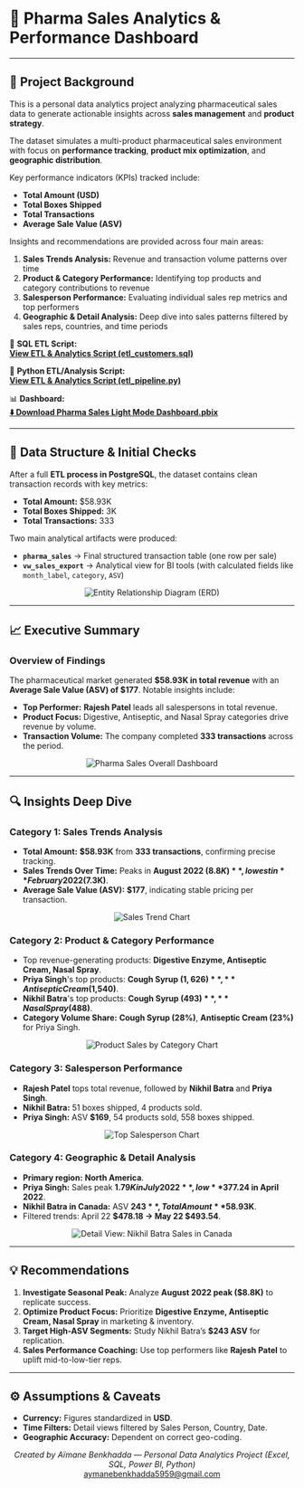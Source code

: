 # 💊 Pharma Sales Analytics & Performance Dashboard

---

## 📘 Project Background

This is a personal data analytics project analyzing pharmaceutical sales data to generate actionable insights across **sales management** and **product strategy**.

The dataset simulates a multi-product pharmaceutical sales environment with focus on **performance tracking**, **product mix optimization**, and **geographic distribution**.

Key performance indicators (KPIs) tracked include:

* **Total Amount (USD)**
* **Total Boxes Shipped**
* **Total Transactions**
* **Average Sale Value (ASV)**

Insights and recommendations are provided across four main areas:

1. **Sales Trends Analysis:** Revenue and transaction volume patterns over time  
2. **Product & Category Performance:** Identifying top products and category contributions to revenue  
3. **Salesperson Performance:** Evaluating individual sales rep metrics and top performers  
4. **Geographic & Detail Analysis:** Deep dive into sales patterns filtered by sales reps, countries, and time periods

🔗 **SQL ETL Script:**  
**[View ETL & Analytics Script (etl_customers.sql)](https://github.com/aymaneben595/Pharma-Sales-Analytics-Dashboard/blob/060c60af937bf5d403f8c462343349cb9ed070e8/VSCode%2C%20SQL%20%26%20Python/SQL/etl_customers.sql)**

🐍 **Python ETL/Analysis Script:**  
**[View ETL & Analytics Script (etl_pipeline.py)](https://github.com/aymaneben595/Pharma-Sales-Analytics-Dashboard/blob/060c60af937bf5d403f8c462343349cb9ed070e8/VSCode%2C%20SQL%20%26%20Python/Python/etl_pipeline.py)**

📊 **Dashboard:**  
**[⬇️ Download Pharma Sales Light Mode Dashboard.pbix](https://github.com/aymaneben595/Pharma-Sales-Analytics-Dashboard/raw/060c60af937bf5d403f8c462343349cb9ed070e8/Power%20Bi/Pharma%20Sales%20Light%20Mode%20Dashboard.pbix)**

---

## 🧩 Data Structure & Initial Checks

After a full **ETL process in PostgreSQL**, the dataset contains clean transaction records with key metrics:

* **Total Amount:** $58.93K
* **Total Boxes Shipped:** 3K
* **Total Transactions:** 333

Two main analytical artifacts were produced:

* **`pharma_sales`** → Final structured transaction table (one row per sale)
* **`vw_sales_export`** → Analytical view for BI tools (with calculated fields like `month_label`, `category`, `ASV`)

<p align="center">
  <img src="Images/pharma_exp.png" alt="Entity Relationship Diagram (ERD)">
</p>

---

## 📈 Executive Summary

### Overview of Findings

The pharmaceutical market generated **$58.93K in total revenue** with an **Average Sale Value (ASV) of $177**. Notable insights include:

* **Top Performer:** **Rajesh Patel** leads all salespersons in total revenue.
* **Product Focus:** Digestive, Antiseptic, and Nasal Spray categories drive revenue by volume.
* **Transaction Volume:** The company completed **333 transactions** across the period.

<p align="center">
  <img src="Images/pharma.PNG" alt="Pharma Sales Overall Dashboard">
</p>

---

## 🔍 Insights Deep Dive

### **Category 1: Sales Trends Analysis**

* **Total Amount:** **$58.93K** from **333 transactions**, confirming precise tracking.
* **Sales Trends Over Time:** Peaks in **August 2022 ($8.8K)**, lowest in **February 2022 ($7.3K)**.
* **Average Sale Value (ASV):** **$177**, indicating stable pricing per transaction.

<p align="center">
  <img src="Images/pharma over.PNG" alt="Sales Trend Chart">
</p>

### **Category 2: Product & Category Performance**

* Top revenue-generating products: **Digestive Enzyme, Antiseptic Cream, Nasal Spray**.
* **Priya Singh**'s top products: **Cough Syrup ($1,626)**, **Antiseptic Cream ($1,540)**.
* **Nikhil Batra**'s top products: **Cough Syrup ($493)**, **Nasal Spray ($488)**.
* **Category Volume Share:** **Cough Syrup (28%)**, **Antiseptic Cream (23%)** for Priya Singh.

<p align="center">
  <img src="Images/pharma ring.PNG" alt="Product Sales by Category Chart">
</p>

### **Category 3: Salesperson Performance**

* **Rajesh Patel** tops total revenue, followed by **Nikhil Batra** and **Priya Singh**.
* **Nikhil Batra:** 51 boxes shipped, 4 products sold.
* **Priya Singh:** ASV **$169**, 54 products sold, 558 boxes shipped.

<p align="center">
  <img src="Images/pharma sales.PNG" alt="Top Salesperson Chart">
</p>

### **Category 4: Geographic & Detail Analysis**

* **Primary region:** **North America**.
* **Priya Singh:** Sales peak **$1.79K in July 2022**, low **$377.24 in April 2022**.
* **Nikhil Batra in Canada:** ASV **$243**, Total Amount **$58.93K**.
* Filtered trends: April 22 **$478.18 → May 22 $493.54**.

<p align="center">
  <img src="Images/pharma3.PNG" alt="Detail View: Nikhil Batra Sales in Canada">
</p>

---

## 💡 Recommendations

1. **Investigate Seasonal Peak:** Analyze **August 2022 peak ($8.8K)** to replicate success.
2. **Optimize Product Focus:** Prioritize **Digestive Enzyme, Antiseptic Cream, Nasal Spray** in marketing & inventory.
3. **Target High-ASV Segments:** Study Nikhil Batra’s **$243 ASV** for replication.
4. **Sales Performance Coaching:** Use top performers like **Rajesh Patel** to uplift mid-to-low-tier reps.

---

## ⚙️ Assumptions & Caveats

* **Currency:** Figures standardized in **USD**.
* **Time Filters:** Detail views filtered by Sales Person, Country, Date.
* **Geographic Accuracy:** Dependent on correct geo-coding.

<p align="center">
  <i>Created by Aïmane Benkhadda — Personal Data Analytics Project (Excel, SQL, Power BI, Python)</i>
  <br>
  <a href="mailto:aymanebenkhadda5959@gmail.com">aymanebenkhadda5959@gmail.com</a>
</p>
